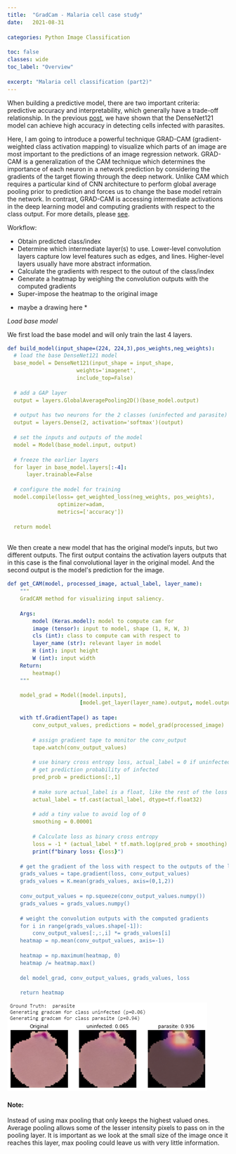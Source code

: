 ```yaml
---
title:  "GradCam - Malaria cell case study"
date:   2021-08-31

categories: Python Image Classification

toc: false
classes: wide
toc_label: "Overview"

excerpt: "Malaria cell classification (part2)"
---
```


When building a predictive model, there are two important criteria: predictive accuracy and interpretability, which generally have a trade-off relationship. In the previous [post](https://clfee.github.io/python/image/classification/image-classification1), we have shown that the DenseNet121 model can achieve high accuracy in detecting cells infected with parasites. 

Here, I am going to introduce a powerful technique GRAD-CAM (gradient-weighted class activation mapping) to visualize which parts of an image are most important to the predictions of an image regression network. GRAD-CAM is a generalization of the CAM technique which determines the importance of each neuron in a network prediction by considering the gradients of the target flowing through the deep network. Unlike CAM which requires a particular kind of CNN architecture to perform global average pooling prior to prediction and forces us to change the base model retrain the network. In contrast, GRAD-CAM is accessing intermediate activations in the deep learning model and computing gradients with respect to the class output. For more details, please [see](https://www.coursera.org/lecture/advanced-computer-vision-with-tensorflow/gradcam-u1Qub).


Workflow: 
- Obtain predicted class/index
- Determine which intermediate layer(s) to use. Lower-level convolution layers capture low 
  level  features such as edges, and lines. Higher-level layers usually have more abstract information.
- Calculate the gradients with respect to the outout of the class/index
- Generate a heatmap by weighing the convolution outputs with the computed gradients 
- Super-impose the heatmap to the original image

* maybe a drawing here *

*Load base model*

We first load the base model and will only train the last 4 layers. 

```yml
def build_model(input_shape=(224, 224,3),pos_weights,neg_weights):
  # load the base DenseNet121 model
  base_model = DenseNet121(input_shape = input_shape, 
                      weights='imagenet', 
                      include_top=False)
  
  # add a GAP layer
  output = layers.GlobalAveragePooling2D()(base_model.output)

  # output has two neurons for the 2 classes (uninfected and parasite)
  output = layers.Dense(2, activation='softmax')(output)

  # set the inputs and outputs of the model
  model = Model(base_model.input, output)

  # freeze the earlier layers
  for layer in base_model.layers[:-4]:
      layer.trainable=False

  # configure the model for training
  model.compile(loss= get_weighted_loss(neg_weights, pos_weights), 
                optimizer=adam, 
                metrics=['accuracy'])
  
  return model
 
```
We then create a new model that has the original model’s inputs, but two different outputs. The first output contains the activation layers outputs that in this case is the final convolutional layer in the original model. And the second output is the model's prediction for the image. 

```yml
def get_CAM(model, processed_image, actual_label, layer_name): 
    """
    GradCAM method for visualizing input saliency.
    
    Args:
        model (Keras.model): model to compute cam for
        image (tensor): input to model, shape (1, H, W, 3)
        cls (int): class to compute cam with respect to
        layer_name (str): relevant layer in model
        H (int): input height
        W (int): input width
    Return:
        heatmap()
    """    

    model_grad = Model([model.inputs], 
                       [model.get_layer(layer_name).output, model.output])
    
    with tf.GradientTape() as tape:
        conv_output_values, predictions = model_grad(processed_image)

        # assign gradient tape to monitor the conv_output
        tape.watch(conv_output_values)
        
        # use binary cross entropy loss, actual_label = 0 if uninfected
        # get prediction probability of infected  
        pred_prob = predictions[:,1] 
        
        # make sure actual_label is a float, like the rest of the loss calculation
        actual_label = tf.cast(actual_label, dtype=tf.float32)
        
        # add a tiny value to avoid log of 0
        smoothing = 0.00001 
        
        # Calculate loss as binary cross entropy
        loss = -1 * (actual_label * tf.math.log(pred_prob + smoothing) + (1 - actual_label) * tf.math.log(1 - pred_prob + smoothing))
        print(f"binary loss: {loss}")
    
    # get the gradient of the loss with respect to the outputs of the last conv layer
    grads_values = tape.gradient(loss, conv_output_values)
    grads_values = K.mean(grads_values, axis=(0,1,2))
    
    conv_output_values = np.squeeze(conv_output_values.numpy())
    grads_values = grads_values.numpy()
    
    # weight the convolution outputs with the computed gradients
    for i in range(grads_values.shape[-1]): 
        conv_output_values[:,:,i] *= grads_values[i]
    heatmap = np.mean(conv_output_values, axis=-1)
    
    heatmap = np.maximum(heatmap, 0)
    heatmap /= heatmap.max()
    
    del model_grad, conv_output_values, grads_values, loss
   
    return heatmap
```
![Gradcam](/assets/images/gradcam_res.PNG)

#### Note:
Instead of using max pooling that only keeps the highest valued ones. Average pooling allows some of the lesser intensity pixels to pass on in the pooling layer. It is important as we look at the small size of the image once it reaches this layer, max pooling could leave us with very little information. 